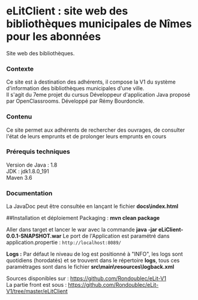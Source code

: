 # eLitClient : site web des bibliothèques municipales de Nîmes pour les abonnées
Site web des bibliothèques.

### Contexte  
Ce site est à destination des adhérents, il compose la V1 du système d'information des bibliothèques municipales d'une ville.  
Il s'agit du 7eme projet du cursus Développeur d'application Java proposé par OpenClassrooms.
Développé par Rémy Bourdoncle.  

### Contenu
Ce site permet aux adhérents de rechercher des ouvrages, de consulter l'état de leurs emprunts et de prolonger leurs emprunts en cours

### Prérequis techniques
Version de Java : 1.8  
JDK : jdk1.8.0_191  
Maven 3.6  

### Documentation
La JavaDoc peut être consultée en lançant le fichier **docs\index.html**  

##Installation et déploiement
Packaging : **mvn clean package**

Aller dans target et lancer le war avec la commande
**java -jar eLiClient-0.0.1-SNAPSHOT.war**
Le port de l'Application est paramétré dans application.propertie  : `http://localhost:8089/`  

**Logs :** Par défaut le niveau de log est positionné à "INFO", les logs sont quotidiens (horodatés) et se trouvent dans le répertoire **logs**, tous ces paramétrages sont dans le fichier **src\main\resources\logback.xml**


Sources disponibles sur : https://github.com/Rondoublec/eLit-V1  
La partie front est sous :  https://github.com/Rondoublec/eLit-V1/tree/master/eLitClient
